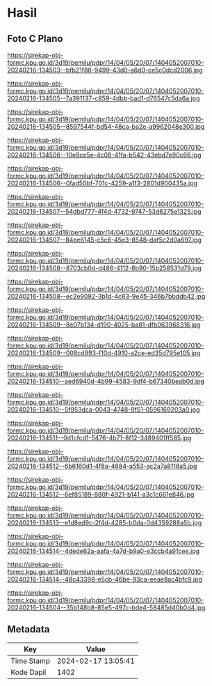 # Hasil

## Foto C Plano

https://sirekap-obj-formc.kpu.go.id/3d19/pemilu/pdpr/14/04/05/20/07/1404052007010-20240216-134503--bfb21f88-9499-43d0-a6d0-ce5c0dcd2006.jpg

https://sirekap-obj-formc.kpu.go.id/3d19/pemilu/pdpr/14/04/05/20/07/1404052007010-20240216-134505--7a391137-c859-4dbb-bad1-d76547c5da6a.jpg

https://sirekap-obj-formc.kpu.go.id/3d19/pemilu/pdpr/14/04/05/20/07/1404052007010-20240216-134505--8597544f-bd54-48ca-ba2e-a9962048e300.jpg

https://sirekap-obj-formc.kpu.go.id/3d19/pemilu/pdpr/14/04/05/20/07/1404052007010-20240216-134506--10e8ce5e-4c08-41fa-b542-43ebd7e90c66.jpg

https://sirekap-obj-formc.kpu.go.id/3d19/pemilu/pdpr/14/04/05/20/07/1404052007010-20240216-134506--0fad50bf-701c-4259-a1f3-2801d900435a.jpg

https://sirekap-obj-formc.kpu.go.id/3d19/pemilu/pdpr/14/04/05/20/07/1404052007010-20240216-134507--54dbd777-4f4d-4732-9747-53d6275e1325.jpg

https://sirekap-obj-formc.kpu.go.id/3d19/pemilu/pdpr/14/04/05/20/07/1404052007010-20240216-134507--84ee6145-c5c6-45e3-8548-daf5c2d0a697.jpg

https://sirekap-obj-formc.kpu.go.id/3d19/pemilu/pdpr/14/04/05/20/07/1404052007010-20240216-134508--8703cb0d-d486-4112-8b90-15b258531d79.jpg

https://sirekap-obj-formc.kpu.go.id/3d19/pemilu/pdpr/14/04/05/20/07/1404052007010-20240216-134508--ec2e9092-3b1d-4c63-9e45-346b7bbddb42.jpg

https://sirekap-obj-formc.kpu.go.id/3d19/pemilu/pdpr/14/04/05/20/07/1404052007010-20240216-134509--8e07b134-d190-4025-ba81-dfb063968316.jpg

https://sirekap-obj-formc.kpu.go.id/3d19/pemilu/pdpr/14/04/05/20/07/1404052007010-20240216-134509--008cd993-f10d-4910-a2ce-ed35d795e105.jpg

https://sirekap-obj-formc.kpu.go.id/3d19/pemilu/pdpr/14/04/05/20/07/1404052007010-20240216-134510--aed6940d-4b99-4583-9df4-b67340beab0d.jpg

https://sirekap-obj-formc.kpu.go.id/3d19/pemilu/pdpr/14/04/05/20/07/1404052007010-20240216-134510--5f953dca-0043-4748-9f51-0596169203a0.jpg

https://sirekap-obj-formc.kpu.go.id/3d19/pemilu/pdpr/14/04/05/20/07/1404052007010-20240216-134511--0d1cfcd1-5476-4b71-8f12-3489401ff585.jpg

https://sirekap-obj-formc.kpu.go.id/3d19/pemilu/pdpr/14/04/05/20/07/1404052007010-20240216-134512--6b6160d1-4f8a-4684-a553-ac2a7a8118a5.jpg

https://sirekap-obj-formc.kpu.go.id/3d19/pemilu/pdpr/14/04/05/20/07/1404052007010-20240216-134512--6ef85189-880f-4921-b141-a3c1c661e846.jpg

https://sirekap-obj-formc.kpu.go.id/3d19/pemilu/pdpr/14/04/05/20/07/1404052007010-20240216-134513--e1d8ed9c-2f4d-4285-b0da-0d4359288a5b.jpg

https://sirekap-obj-formc.kpu.go.id/3d19/pemilu/pdpr/14/04/05/20/07/1404052007010-20240216-134514--4dede62a-aafa-4a7d-b9a0-e3ccb4a91cee.jpg

https://sirekap-obj-formc.kpu.go.id/3d19/pemilu/pdpr/14/04/05/20/07/1404052007010-20240216-134514--48c43398-e5cb-46be-93ca-eeae8ac4bfc9.jpg

https://sirekap-obj-formc.kpu.go.id/3d19/pemilu/pdpr/14/04/05/20/07/1404052007010-20240216-134504--35b148b8-85e5-497c-bde4-58485d40b0d4.jpg


## Metadata

| Key        | Value               |
| ---------- | ------------------- |
| Time Stamp | 2024-02-17 13:05:41 |
| Kode Dapil | 1402                |



